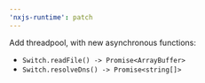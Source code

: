 ```yaml
---
'nxjs-runtime': patch
---
```


Add threadpool, with new asynchronous functions:
 * `Switch.readFile() -> Promise<ArrayBuffer>`
 * `Switch.resolveDns() -> Promise<string[]>`
